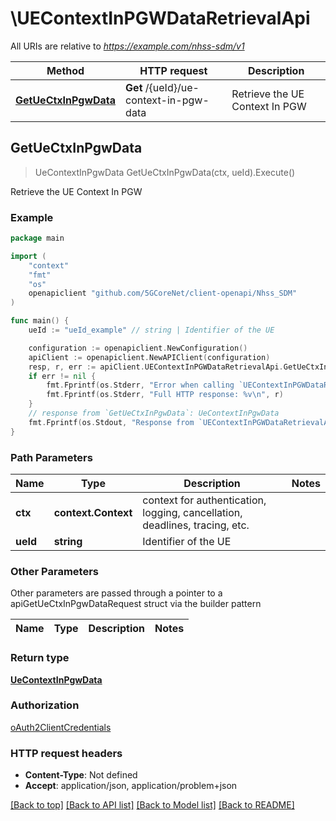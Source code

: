 # \UEContextInPGWDataRetrievalApi

All URIs are relative to *https://example.com/nhss-sdm/v1*

Method | HTTP request | Description
------------- | ------------- | -------------
[**GetUeCtxInPgwData**](UEContextInPGWDataRetrievalApi.md#GetUeCtxInPgwData) | **Get** /{ueId}/ue-context-in-pgw-data | Retrieve the UE Context In PGW



## GetUeCtxInPgwData

> UeContextInPgwData GetUeCtxInPgwData(ctx, ueId).Execute()

Retrieve the UE Context In PGW

### Example

```go
package main

import (
    "context"
    "fmt"
    "os"
    openapiclient "github.com/5GCoreNet/client-openapi/Nhss_SDM"
)

func main() {
    ueId := "ueId_example" // string | Identifier of the UE

    configuration := openapiclient.NewConfiguration()
    apiClient := openapiclient.NewAPIClient(configuration)
    resp, r, err := apiClient.UEContextInPGWDataRetrievalApi.GetUeCtxInPgwData(context.Background(), ueId).Execute()
    if err != nil {
        fmt.Fprintf(os.Stderr, "Error when calling `UEContextInPGWDataRetrievalApi.GetUeCtxInPgwData``: %v\n", err)
        fmt.Fprintf(os.Stderr, "Full HTTP response: %v\n", r)
    }
    // response from `GetUeCtxInPgwData`: UeContextInPgwData
    fmt.Fprintf(os.Stdout, "Response from `UEContextInPGWDataRetrievalApi.GetUeCtxInPgwData`: %v\n", resp)
}
```

### Path Parameters


Name | Type | Description  | Notes
------------- | ------------- | ------------- | -------------
**ctx** | **context.Context** | context for authentication, logging, cancellation, deadlines, tracing, etc.
**ueId** | **string** | Identifier of the UE | 

### Other Parameters

Other parameters are passed through a pointer to a apiGetUeCtxInPgwDataRequest struct via the builder pattern


Name | Type | Description  | Notes
------------- | ------------- | ------------- | -------------


### Return type

[**UeContextInPgwData**](UeContextInPgwData.md)

### Authorization

[oAuth2ClientCredentials](../README.md#oAuth2ClientCredentials)

### HTTP request headers

- **Content-Type**: Not defined
- **Accept**: application/json, application/problem+json

[[Back to top]](#) [[Back to API list]](../README.md#documentation-for-api-endpoints)
[[Back to Model list]](../README.md#documentation-for-models)
[[Back to README]](../README.md)

